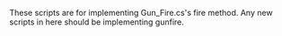 These scripts are for implementing Gun_Fire.cs's fire method. Any new scripts in here should be implementing gunfire.  